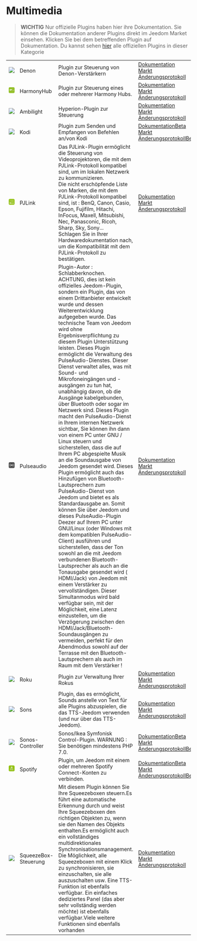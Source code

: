 
# Multimedia


>**WICHTIG**
>Nur offizielle Plugins haben hier ihre Dokumentation. Sie können die Dokumentation anderer Plugins direkt im Jeedom Market einsehen. Klicken Sie bei dem betreffenden Plugin auf Dokumentation.
>Du kannst sehen [hier](https://market.jeedom.com/index.php?v=d&p=market&type=plugin&categorie=multimedia) alle offiziellen Plugins in dieser Kategorie


| | | | |
|--- | --- | --- | ---|
|<img src="denonavr/denonavr_icon.png" class="pluginLogo" width="100" />|Denon|Plugin zur Steuerung von Denon-Verstärkern|[Dokumentation](denonavr/index.md)<br/>[Markt](https://market.jeedom.com/index.php?v=d&p=market_display&id=2077)<br/>[Änderungsprotokoll](denonavr/changelog.md)|
|<img src="harmonyhub/harmonyhub_icon.png" class="pluginLogo" width="100" />|HarmonyHub|Plugin zur Steuerung eines oder mehrerer Harmony Hubs.|[Dokumentation](harmonyhub/index.md)<br/>[Markt](https://market.jeedom.com/index.php?v=d&p=market_display&id=1599)<br/>[Änderungsprotokoll](harmonyhub/changelog.md)|
|<img src="hyperion2/hyperion2_icon.png" class="pluginLogo" width="100" />|Ambilight|Hyperion-Plugin zur Steuerung|[Dokumentation](hyperion2/index.md)<br/>[Markt](https://market.jeedom.com/index.php?v=d&p=market_display&id=1909)<br/>[Änderungsprotokoll](hyperion2/changelog.md)|
|<img src="kodi/kodi_icon.png" class="pluginLogo" width="100" />|Kodi|Plugin zum Senden und Empfangen von Befehlen an/von Kodi|[Dokumentation](kodi/index.md)[Beta](kodi/beta/index.md)<br/>[Markt](https://market.jeedom.com/index.php?v=d&p=market_display&id=1398)<br/>[Änderungsprotokoll](kodi/changelog.md)[Beta](kodi/beta/changelog.md)|
|<img src="pjlink/pjlink_icon.png" class="pluginLogo" width="100" />|PJLink|Das PJLink-Plugin ermöglicht die Steuerung von Videoprojektoren, die mit dem PJLink-Protokoll kompatibel sind, um im lokalen Netzwerk zu kommunizieren.<br> Die nicht erschöpfende Liste von Marken, die mit dem PJLink-Protokoll kompatibel sind, ist : BenQ, Canon, Casio, Epson, Fujifilm, Hitachi, InFocus, Maxell, Mitsubishi, Nec, Panasconic, Ricoh, Sharp, Sky, Sony...<br> Schlagen Sie in Ihrer Hardwaredokumentation nach, um die Kompatibilität mit dem PJLink-Protokoll zu bestätigen.|[Dokumentation](pjlink/index.md)<br/>[Markt](https://market.jeedom.com/index.php?v=d&p=market_display&id=4034)<br/>[Änderungsprotokoll](pjlink/changelog.md)|
|<img src="pulseaudio/pulseaudio_icon.png" class="pluginLogo" width="100" />|Pulseaudio|Plugin-Autor : Schlabberknochen.<br/>ACHTUNG, dies ist kein offizielles Jeedom-Plugin, sondern ein Plugin, das von einem Drittanbieter entwickelt wurde und dessen Weiterentwicklung aufgegeben wurde. Das technische Team von Jeedom wird ohne Ergebnisverpflichtung zu diesem Plugin Unterstützung leisten. Dieses Plugin ermöglicht die Verwaltung des PulseAudio-Dienstes. Dieser Dienst verwaltet alles, was mit Sound- und Mikrofoneingängen und -ausgängen zu tun hat, unabhängig davon, ob die Ausgänge kabelgebunden, über Bluetooth oder sogar im Netzwerk sind. Dieses Plugin macht den PulseAudio-Dienst in Ihrem internen Netzwerk sichtbar, Sie können ihn dann von einem PC unter GNU / Linux steuern und sicherstellen, dass die auf Ihrem PC abgespielte Musik an die Soundausgabe von Jeedom gesendet wird. Dieses Plugin ermöglicht auch das Hinzufügen von Bluetooth-Lautsprechern zum PulseAudio-Dienst von Jeedom und bietet es als Standardausgabe an. Somit können Sie über Jeedom und dieses PulseAudio-Plugin Deezer auf Ihrem PC unter GNU/Linux (oder Windows mit dem kompatiblen PulseAudio-Client) ausführen und sicherstellen, dass der Ton sowohl an die mit Jeedom verbundenen Bluetooth-Lautsprecher als auch an die Tonausgabe gesendet wird ( HDMI/Jack) von Jeedom mit einem Verstärker zu vervollständigen. Dieser Simultanmodus wird bald verfügbar sein, mit der Möglichkeit, eine Latenz einzustellen, um die Verzögerung zwischen den HDMI/Jack/Bluetooth-Soundausgängen zu vermeiden, perfekt für den Abendmodus sowohl auf der Terrasse mit den Bluetooth-Lautsprechern als auch im Raum mit dem Verstärker !|[Dokumentation](pulseaudio/index.md)<br/>[Markt](https://market.jeedom.com/index.php?v=d&p=market_display&id=2704)<br/>[Änderungsprotokoll](pulseaudio/changelog.md)|
|<img src="roku/roku_icon.png" class="pluginLogo" width="100" />|Roku|Plugin zur Verwaltung Ihrer Rokus|[Dokumentation](roku/index.md)<br/>[Markt](https://market.jeedom.com/index.php?v=d&p=market_display&id=2301)<br/>[Änderungsprotokoll](roku/changelog.md)|
|<img src="songs/songs_icon.png" class="pluginLogo" width="100" />|Sons|Plugin, das es ermöglicht, Sounds anstelle von Text für alle Plugins abzuspielen, die das TTS-Jeedom verwenden (und nur über das TTS-Jeedom).|[Dokumentation](songs/index.md)<br/>[Markt](https://market.jeedom.com/index.php?v=d&p=market_display&id=3794)<br/>[Änderungsprotokoll](songs/changelog.md)|
|<img src="sonos3/sonos3_icon.png" class="pluginLogo" width="100" />|Sonos-Controller|Sonos/Ikea Symfonisk Control-Plugin. WARNUNG : Sie benötigen mindestens PHP 7.0.|[Dokumentation](sonos3/index.md)[Beta](sonos3/beta/index.md)<br/>[Markt](https://market.jeedom.com/index.php?v=d&p=market_display&id=1502)<br/>[Änderungsprotokoll](sonos3/changelog.md)[Beta](sonos3/beta/changelog.md)|
|<img src="spotifyconnect/spotifyconnect_icon.png" class="pluginLogo" width="100" />|Spotify|Plugin, um Jeedom mit einem oder mehreren Spotify Connect-Konten zu verbinden.|[Dokumentation](spotifyconnect/index.md)[Beta](spotifyconnect/beta/index.md)<br/>[Markt](https://market.jeedom.com/index.php?v=d&p=market_display&id=4152)<br/>[Änderungsprotokoll](spotifyconnect/changelog.md)[Beta](spotifyconnect/beta/changelog.md)|
|<img src="squeezeboxcontrol/squeezeboxcontrol_icon.png" class="pluginLogo" width="100" />|SqueezeBox-Steuerung|Mit diesem Plugin können Sie Ihre Squeezeboxen steuern.Es führt eine automatische Erkennung durch und weist Ihre Squeezeboxen den richtigen Objekten zu, wenn sie den Namen des Objekts enthalten.Es ermöglicht auch ein vollständiges multidirektionales Synchronisationsmanagement. Die Möglichkeit, alle Squeezeboxen mit einem Klick zu synchronisieren, sie einzuschalten, sie alle auszuschalten usw. Eine TTS-Funktion ist ebenfalls verfügbar. Ein einfaches dediziertes Panel (das aber sehr vollständig werden möchte) ist ebenfalls verfügbar.Viele weitere Funktionen sind ebenfalls vorhanden|[Dokumentation](squeezeboxcontrol/index.md)<br/>[Markt](https://market.jeedom.com/index.php?v=d&p=market_display&id=1710)<br/>[Änderungsprotokoll](squeezeboxcontrol/changelog.md)|
